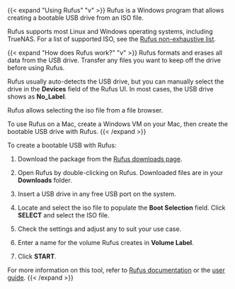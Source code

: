 &NewLine;

{{< expand "Using Rufus" "v" >}}
Rufus is a Windows program that allows creating a bootable USB drive from an ISO file. 

Rufus supports most Linux and Windows operating systems, including TrueNAS. For a list of supported ISO, see the [Rufus non-exhaustive list](https://rufus.ie/en/).

{{< expand "How does Rufus work?" "v" >}}
Rufus formats and erases all data from the USB drive.
Transfer any files you want to keep off the drive before using Rufus.

Rufus usually auto-detects the USB drive, but you can manually select the drive in the **Devices** field of the Rufus UI.
In most cases, the USB drive shows as **No_Label**.

Rufus allows selecting the <file>iso</file> file from a file browser.

To use Rufus on a Mac, create a Windows VM on your Mac, then create the bootable USB drive with Rufus.
{{< /expand >}}

To create a bootable USB with Rufus:

1. Download the package from the [Rufus downloads page](https://rufus.ie/en/).

2. Open Rufus by double-clicking on Rufus. Downloaded files are in your **Downloads** folder.

3. Insert a USB drive in any free USB port on the system.

4. Locate and select the <file>iso</file> file to populate the **Boot Selection** field.
   Click **SELECT** and select the ISO file.

5. Check the settings and adjust any to suit your use case.

6. Enter a name for the volume Rufus creates in **Volume Label**.

7. Click **START**.

For more information on this tool, refer to [Rufus documentation](https://rufus.ie/en/) or the [user guide](https://www.wikihow.com/Use-Rufus).
{{< /expand >}}